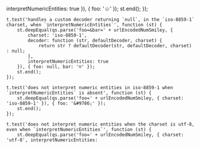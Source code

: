  interpretNumericEntities: true }), { foo: '☺' });
        st.end();
    });

    t.test('handles a custom decoder returning `null`, in the `iso-8859-1` charset, when `interpretNumericEntities`', function (st) {
        st.deepEqual(qs.parse('foo=&bar=' + urlEncodedNumSmiley, {
            charset: 'iso-8859-1',
            decoder: function (str, defaultDecoder, charset) {
                return str ? defaultDecoder(str, defaultDecoder, charset) : null;
            },
            interpretNumericEntities: true
        }), { foo: null, bar: '☺' });
        st.end();
    });

    t.test('does not interpret numeric entities in iso-8859-1 when `interpretNumericEntities` is absent', function (st) {
        st.deepEqual(qs.parse('foo=' + urlEncodedNumSmiley, { charset: 'iso-8859-1' }), { foo: '&#9786;' });
        st.end();
    });

    t.test('does not interpret numeric entities when the charset is utf-8, even when `interpretNumericEntities`', function (st) {
        st.deepEqual(qs.parse('foo=' + urlEncodedNumSmiley, { charset: 'utf-8', interpretNumericEntities: 